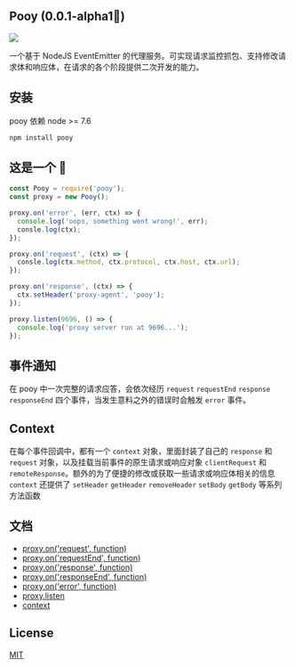 ## Pooy (0.0.1-alpha1🐣)

![](https://img.shields.io/badge/node->%3D7.6.0-brightgreen.svg)

一个基于 NodeJS EventEmitter 的代理服务。可实现请求监控抓包、支持修改请求体和响应体，在请求的各个阶段提供二次开发的能力。

## 安装

pooy 依赖 node >= 7.6

```bash
npm install pooy
```

## 这是一个 🌰

```js
const Pooy = require('pooy');
const proxy = new Pooy();

proxy.on('error', (err, ctx) => {
  console.log('oops, something went wrong!', err);
  consle.log(ctx);
});

proxy.on('request', (ctx) => {
  consle.log(ctx.method, ctx.protocol, ctx.host, ctx.url);
});

proxy.on('response', (ctx) => {
  ctx.setHeader('proxy-agent', 'pooy');
});

proxy.listen(9696, () => {
  console.log('proxy server run at 9696...');
});
```

## 事件通知

在 pooy 中一次完整的请求应答，会依次经历 `request` `requestEnd` `response` `responseEnd` 四个事件，当发生意料之外的错误时会触发 `error` 事件。


## Context

在每个事件回调中，都有一个 `context` 对象，里面封装了自己的 `response` 和 `request` 对象，以及挂载当前事件的原生请求或响应对象 `clientRequest` 和 `remoteResponse`。额外的为了便捷的修改或获取一些请求或响应体相关的信息 `context` 还提供了 `setHeader` `getHeader` `removeHeader` `setBody` `getBody` 等系列方法函数

## 文档

- [proxy.on('request', function)](./api.md#proxyonrequest-function)
- [proxy.on('requestEnd', function)](./api.md#proxyonrequestend-function)
- [proxy.on('response', function)](./api.md#proxyonresponse-function)
- [proxy.on('responseEnd', function)](./api.md#proxyonresponseend-function)
- [proxy.on('error', function)](./api.md#proxyonerror-function)
- [proxy.listen](./api.md#proxylistenlisten-function)
- [context](./api.md#context)

## License

[MIT](./LICENSE)
